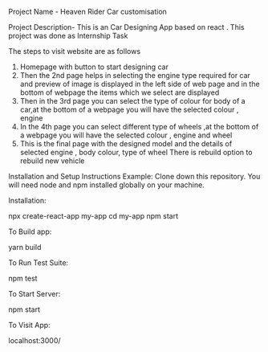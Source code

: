 
Project Name - Heaven Rider Car customisation

Project Description-
This is an Car Designing App based on react .
This project was done as Internship Task

The steps to visit website are as follows
1. Homepage with button to start designing car 
2. Then the 2nd page helps in selecting the engine type required for car and preview of image is displayed in the left side of web page and in the bottom of webpage the items which we select are displayed
3. Then in the 3rd page you can select the type of colour for body of a car,at the bottom of a webpage you will have the selected colour , engine 
4. In the 4th page you can select different type of wheels ,at the bottom of a webpage you will have the selected colour , engine and wheel
5.  This is the final page with the designed model and the details of selected engine , body colour, type of wheel
There is rebuild option to rebuild new vehicle




Installation and Setup Instructions
Example:
Clone down this repository. You will need node and npm installed globally on your machine.

Installation:

npx create-react-app my-app
cd my-app
npm start

To Build app:

yarn build

To Run Test Suite:

npm test

To Start Server:

npm start

To Visit App:

localhost:3000/

